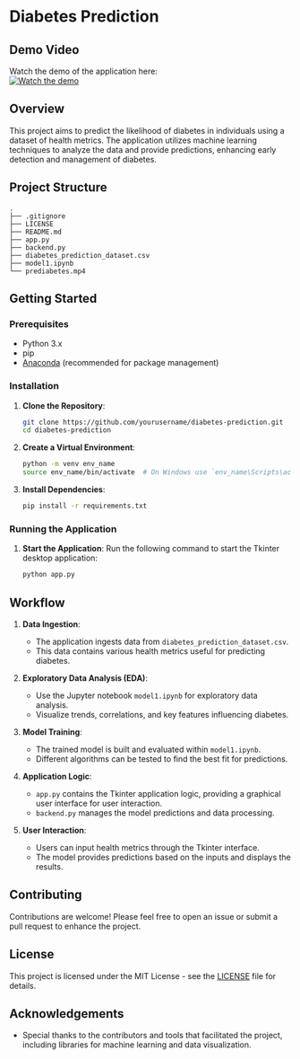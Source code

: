 # Diabetes Prediction

## Demo Video

Watch the demo of the application here:  
[![Watch the demo](https://img.youtube.com/vi/WRmHlcUr0DE/0.jpg)](https://youtu.be/WRmHlcUr0DE)

## Overview

This project aims to predict the likelihood of diabetes in individuals using a dataset of health metrics. The application utilizes machine learning techniques to analyze the data and provide predictions, enhancing early detection and management of diabetes.

## Project Structure

```
.
├── .gitignore
├── LICENSE
├── README.md
├── app.py
├── backend.py
├── diabetes_prediction_dataset.csv
├── model1.ipynb
└── prediabetes.mp4
```

## Getting Started

### Prerequisites

- Python 3.x
- pip
- [Anaconda](https://www.anaconda.com/products/distribution) (recommended for package management)

### Installation

1. **Clone the Repository**:
   ```bash
   git clone https://github.com/yourusername/diabetes-prediction.git
   cd diabetes-prediction
   ```

2. **Create a Virtual Environment**:
   ```bash
   python -m venv env_name
   source env_name/bin/activate  # On Windows use `env_name\Scripts\activate`
   ```

3. **Install Dependencies**:
   ```bash
   pip install -r requirements.txt
   ```

### Running the Application

1. **Start the Application**:
   Run the following command to start the Tkinter desktop application:
   ```bash
   python app.py
   ```

## Workflow

1. **Data Ingestion**:
   - The application ingests data from `diabetes_prediction_dataset.csv`.
   - This data contains various health metrics useful for predicting diabetes.

2. **Exploratory Data Analysis (EDA)**:
   - Use the Jupyter notebook `model1.ipynb` for exploratory data analysis.
   - Visualize trends, correlations, and key features influencing diabetes.

3. **Model Training**:
   - The trained model is built and evaluated within `model1.ipynb`.
   - Different algorithms can be tested to find the best fit for predictions.

4. **Application Logic**:
   - `app.py` contains the Tkinter application logic, providing a graphical user interface for user interaction.
   - `backend.py` manages the model predictions and data processing.

5. **User Interaction**:
   - Users can input health metrics through the Tkinter interface.
   - The model provides predictions based on the inputs and displays the results.

## Contributing

Contributions are welcome! Please feel free to open an issue or submit a pull request to enhance the project.

## License

This project is licensed under the MIT License - see the [LICENSE](LICENSE) file for details.

## Acknowledgements

- Special thanks to the contributors and tools that facilitated the project, including libraries for machine learning and data visualization.
